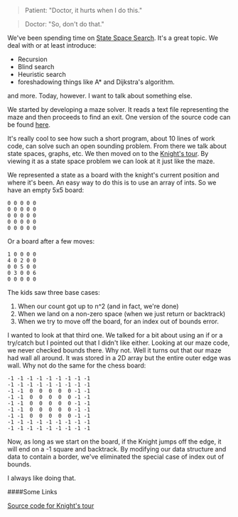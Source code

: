 <!--
.. title: Change the data
.. slug: 2014-02-26-change-the-data.md
.. date: 2014-02-26
.. tags: 
.. type: text
-->


> Patient: "Doctor, it hurts when I do this."

> Doctor: "So, don't do that."

We've been spending time on
[State Space Search](http://en.wikipedia.org/wiki/State_space_search). It's
a great topic. We deal with or at least introduce:

 * Recursion
 * Blind search
 * Heuristic search
 * foreshadowing things like A* and Dijkstra's algorithm.

and more. Today, however. I want to talk about something else.

We started by developing a maze solver. It reads a text file
representing the maze and then proceeds to find an exit. One version
of the source code can be found
[here](https://github.com/stuycs-apcs-z/classcode/tree/master/3/maze).

It's really cool to see how such a short program, about 10 lines of
work code, can solve such an open sounding problem. From there we talk
about state spaces, graphs, etc. We then moved on to the
[Knight's tour](https://github.com/stuycs-apcs-z/classcode/tree/master/3/maze). By
viewing it as a state space problem we can look at it just like the
maze.

We represented a state as a board with the knight's current position and where it's been. An easy way to do this is to use an array of ints. So we have an empty 5x5 board:

    0 0 0 0 0
    0 0 0 0 0
    0 0 0 0 0
    0 0 0 0 0
    0 0 0 0 0

Or a board after a few moves:

    1 0 0 0 0
    4 0 2 0 0
    0 0 5 0 0
    0 3 0 0 6
    0 0 0 0 0

The kids saw three base cases:

 1. When our count got up to n^2 (and in fact, we're done)
 2. When we land on a non-zero space (when we just return or backtrack)
 3. When we try to move off the board, for an index out of bounds error.

I wanted to look at that third one. We talked for a bit about using an
if or a try/catch but I pointed out that I didn't like either. Looking
at our maze code, we never checked bounds there. Why not. Well it
turns out that our maze had wall all around. It was stored in a 2D
array but the entire outer edge was wall. Why not do the same for the chess board:

    -1 -1 -1 -1 -1 -1 -1 -1 -1
    -1 -1 -1 -1 -1 -1 -1 -1 -1
    -1 -1  0  0  0  0  0 -1 -1 
    -1 -1  0  0  0  0  0 -1 -1 
    -1 -1  0  0  0  0  0 -1 -1 
    -1 -1  0  0  0  0  0 -1 -1
    -1 -1  0  0  0  0  0 -1 -1 
    -1 -1 -1 -1 -1 -1 -1 -1 -1
    -1 -1 -1 -1 -1 -1 -1 -1 -1

Now, as long as we start on the board, if the Knight jumps off the
edge, it will end on a -1 square and backtrack. By modifying our data
structure and data to contain a border, we've eliminated the special
case of index out of bounds.

I always like doing that.



####Some Links

[Source code for Knight's tour](https://github.com/stuycs-apcs-z/classcode/tree/master/3/knights)

